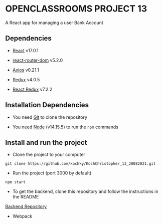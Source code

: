 # OPENCLASSROOMS PROJECT 13

A React app for managing a user Bank Account

## Dependencies

- [React](https://reactjs.org/) v17.0.1

- [react-router-dom](https://reactrouter.com/web/guides/quick-start) v5.2.0

- [Axios](https://github.com/axios/axios) v0.21.1

- [Redux](https://redux.js.org/) v4.0.5

- [React Redux](https://react-redux.js.org/) v7.2.2


## Installation Dependencies

- You need [Git](https://git-scm.com/) to clone the repository

- You need [Node](https://nodejs.org/en/) (v14.15.5) to run the `npm` commands

## Install and run the project

- Clone the project to your computer

`git clone https://github.com/kochky/KochChristopher_13_20082021.git`

- Run the project (port 3000 by default)

`npm start`

- To get the backend, clone this repository and follow the instructions in the README

[Backend Repository](https://github.com/OpenClassrooms-Student-Center/Project-10-Bank-API)

* Webpack
